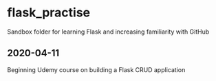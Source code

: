 # flask_practise
Sandbox folder for learning Flask and increasing familiarity with GitHub

## **2020-04-11** 
Beginning Udemy course on building a Flask CRUD application
